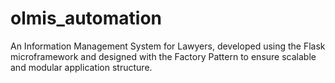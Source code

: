 # olmis_automation
An Information Management System for Lawyers, developed using the Flask microframework and designed with the Factory Pattern to ensure scalable and modular application structure. 
